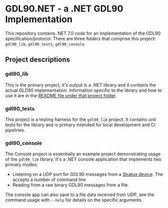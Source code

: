 # GDL90.NET - a .NET GDL90 Implementation

This repository contains .NET 7.0 code for an implementation of the GDL90 specification/protocol. There are three folders that comprise this project: `gdl90_lib`, `gdl90_tests`, `gdl90_console`.

## Project descriptions

### gdl90_lib

This is the primary project, it's output is a .NET library and it contains the actual GLD90 implementation. Information specific to the library and how to use it are in the [README file under that project folder](./gdl90_lib/README.md).

### gdl90_tests

This project is a testing harness for the `gdl90_lib` project. It contains unit tests for the library and is primary intended for local development and CI pipelines.

### gdl90_console

The Console project is essentially an example project demonstrating usage of the `gdl90_lib` library. It's a .NET console application that implements two primary modes:

* Listening on a UDP port for GDL90 messages from a [Stratux device](http://stratux.me/). The accepts a number of command line
* Reading from a raw binary GDL90 messages from a file.

The console app can also save to a file data received from UDP, see the command usage with `--help` for details on the specific arguments.
